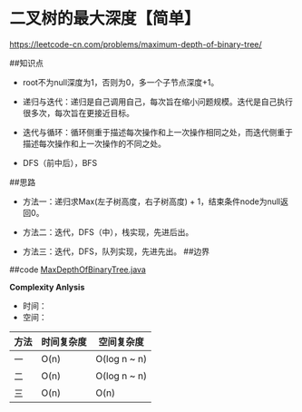 # 二叉树的最大深度【简单】
<https://leetcode-cn.com/problems/maximum-depth-of-binary-tree/>

##知识点
- root不为null深度为1，否则为0，多一个子节点深度+1。
  
- 递归与迭代：递归是自己调用自己，每次旨在缩小问题规模。迭代是自己执行很多次，每次旨在更接近目标。

- 迭代与循环：循环侧重于描述每次操作和上一次操作相同之处，而迭代侧重于描述每次操作和上一次操作的不同之处。

- DFS（前中后），BFS
 
##思路
- 方法一：递归求Max(左子树高度，右子树高度) + 1，结束条件node为null返回0。

- 方法二：迭代，DFS（中），栈实现，先进后出。

- 方法三：迭代，DFS，队列实现，先进先出。
##边界
 
##code
[MaxDepthOfBinaryTree.java](MaxDepthOfBinaryTree.java)

**Complexity Anlysis**

 - 时间：
 - 空间：
 
|方法|时间复杂度|空间复杂度|
|----| ----|----|
|一|O(n)|O(log n ~ n)|
|二|O(n)|O(log n ~ n)|
|三|O(n)|O(n)|